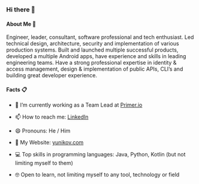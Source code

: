 ### Hi there 👋

#### About Me 💬 

Engineer, leader, consultant, software professional and tech enthusiast. Led technical design, architecture, security and implementation of various production systems. Built and launched multiple successful products, developed a multiple Android apps, have experience and skills in leading engineering teams. Have a strong professional expertise in identity & access management, design & implementation of public APIs, CLI’s and building great developer experience.

#### Facts 📋

- 🔭 I’m currently working as a Team Lead at [Primer.io](https://primer.io/)

- 📫 How to reach me: [LinkedIn](https://www.linkedin.com/in/yyunikov/)

- 😄 Pronouns: He / Him

- 📃 My Website: [yunikov.com](https://www.yunikov.com/)

- 💻 Top skills in programming languages: Java, Python, Kotlin (but not limiting myself to them)

- 🤓 Open to learn, not limiting myself to any tool, technology or field

[//]: # "🌱 I’m currently learning ..."
[//]: # "👯 I’m looking to collaborate on ..."
[//]: # "🤔 I’m looking for help with ..."
[//]: # "💬 Ask me about ..."
[//]: # "- ⚡ Fun fact: ..."
